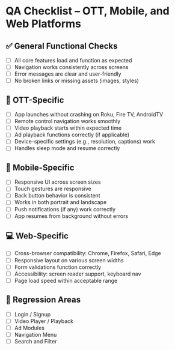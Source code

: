 # QA Checklist – OTT, Mobile, and Web Platforms

## ✅ General Functional Checks
- [ ] All core features load and function as expected
- [ ] Navigation works consistently across screens
- [ ] Error messages are clear and user-friendly
- [ ] No broken links or missing assets (images, styles)

## 🎯 OTT-Specific
- [ ] App launches without crashing on Roku, Fire TV, AndroidTV
- [ ] Remote control navigation works smoothly
- [ ] Video playback starts within expected time
- [ ] Ad playback functions correctly (if applicable)
- [ ] Device-specific settings (e.g., resolution, captions) work
- [ ] Handles sleep mode and resume correctly

## 📱 Mobile-Specific
- [ ] Responsive UI across screen sizes
- [ ] Touch gestures are responsive
- [ ] Back button behavior is consistent
- [ ] Works in both portrait and landscape
- [ ] Push notifications (if any) work correctly
- [ ] App resumes from background without errors

## 💻 Web-Specific
- [ ] Cross-browser compatibility: Chrome, Firefox, Safari, Edge
- [ ] Responsive layout on various screen widths
- [ ] Form validations function correctly
- [ ] Accessibility: screen reader support, keyboard nav
- [ ] Page load speed within acceptable range

## 🔄 Regression Areas
- [ ] Login / Signup
- [ ] Video Player / Playback
- [ ] Ad Modules
- [ ] Navigation Menu
- [ ] Search and Filter

